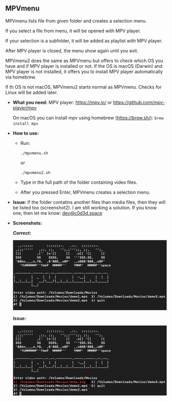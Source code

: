 ## MPVmenu
MPVmenu lists file from given folder and creates a selection menu.

If you select a file from menu, it will be opened with MPV player.

If your selection is a subfolder, it will be added as playlist with MPV player.

After MPV player is closed, the menu show again until you exit.

MPVmenu2 does the same as MPVmenu but offers to check which OS you have and if MPV player is installed or not. If the OS is macOS (Darwin) and MPV player is not installed, it offers you to install MPV player automatically via homebrew.

If th OS is not macOS, MPVmenu2 starts normal as MPVmenu. Checks for Linux will be added later.



- **What you need:**
MPV player: https://mpv.io/ or https://github.com/mpv-player/mpv

   On macOS you can install mpv using homebrew (https://brew.sh/):
        ```
        brew install mpv
        ```
    
    
- **How to use:**
    - Run:
        ```
        ./mpvmenu.sh
        ```
        or
        ```
        ./mpvmenu2.sh
        ```
    - Type in the full path of the folder containing video files.
   
    - After you pressed Enter, MPVmenu creates a selection menu.



- **Issue:**
If the folder contatins another files than media files, then they will be listed too (screenshot2).
I am still working a solution. If you know one, then let me know: dev@c0d3d.space


- **Screenshots:**


    _**Correct:**_

    ![OK](/images/mpvmenuOK.png)


    _**Issue:**_

    ![ISSUE](/images/mpvmenuNOTCLEAN.png)
